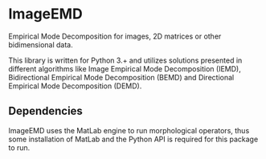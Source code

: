 # ImageEMD
Empirical Mode Decomposition for images, 2D matrices or other bidimensional data.

This library is written for Python 3.+ and utilizes solutions presented in different algorithms like Image Empirical Mode Decomposition (IEMD), Bidirectional Empirical Mode Decomposition (BEMD) and Directional Empirical Mode Decomposition (DEMD). 

## Dependencies
ImageEMD uses the MatLab engine to run morphological operators, thus some installation of MatLab and the Python API is required for this package to run.
